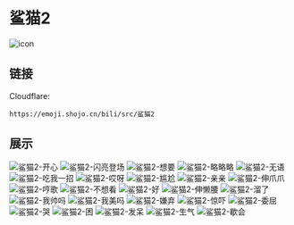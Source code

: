 # 鲨猫2
![icon](https://emoji.shojo.cn/bili/src/鲨猫2/icon.png)
## 链接
Cloudflare:
```
https://emoji.shojo.cn/bili/src/鲨猫2
```
## 展示
![鲨猫2-开心](https://emoji.shojo.cn/bili/src/鲨猫2/鲨猫2-开心.png)
![鲨猫2-闪亮登场](https://emoji.shojo.cn/bili/src/鲨猫2/鲨猫2-闪亮登场.png)
![鲨猫2-想要](https://emoji.shojo.cn/bili/src/鲨猫2/鲨猫2-想要.png)
![鲨猫2-略略略](https://emoji.shojo.cn/bili/src/鲨猫2/鲨猫2-略略略.png)
![鲨猫2-无语](https://emoji.shojo.cn/bili/src/鲨猫2/鲨猫2-无语.png)
![鲨猫2-吃我一招](https://emoji.shojo.cn/bili/src/鲨猫2/鲨猫2-吃我一招.png)
![鲨猫2-哎呀](https://emoji.shojo.cn/bili/src/鲨猫2/鲨猫2-哎呀.png)
![鲨猫2-尴尬](https://emoji.shojo.cn/bili/src/鲨猫2/鲨猫2-尴尬.png)
![鲨猫2-亲亲](https://emoji.shojo.cn/bili/src/鲨猫2/鲨猫2-亲亲.png)
![鲨猫2-伸爪爪](https://emoji.shojo.cn/bili/src/鲨猫2/鲨猫2-伸爪爪.png)
![鲨猫2-哼歌](https://emoji.shojo.cn/bili/src/鲨猫2/鲨猫2-哼歌.png)
![鲨猫2-不想看](https://emoji.shojo.cn/bili/src/鲨猫2/鲨猫2-不想看.png)
![鲨猫2-好](https://emoji.shojo.cn/bili/src/鲨猫2/鲨猫2-好.png)
![鲨猫2-伸懒腰](https://emoji.shojo.cn/bili/src/鲨猫2/鲨猫2-伸懒腰.png)
![鲨猫2-溜了](https://emoji.shojo.cn/bili/src/鲨猫2/鲨猫2-溜了.png)
![鲨猫2-我帅吗](https://emoji.shojo.cn/bili/src/鲨猫2/鲨猫2-我帅吗.png)
![鲨猫2-我美吗](https://emoji.shojo.cn/bili/src/鲨猫2/鲨猫2-我美吗.png)
![鲨猫2-嫌弃](https://emoji.shojo.cn/bili/src/鲨猫2/鲨猫2-嫌弃.png)
![鲨猫2-惊吓](https://emoji.shojo.cn/bili/src/鲨猫2/鲨猫2-惊吓.png)
![鲨猫2-委屈](https://emoji.shojo.cn/bili/src/鲨猫2/鲨猫2-委屈.png)
![鲨猫2-哭](https://emoji.shojo.cn/bili/src/鲨猫2/鲨猫2-哭.png)
![鲨猫2-困](https://emoji.shojo.cn/bili/src/鲨猫2/鲨猫2-困.png)
![鲨猫2-发呆](https://emoji.shojo.cn/bili/src/鲨猫2/鲨猫2-发呆.png)
![鲨猫2-生气](https://emoji.shojo.cn/bili/src/鲨猫2/鲨猫2-生气.png)
![鲨猫2-歇会](https://emoji.shojo.cn/bili/src/鲨猫2/鲨猫2-歇会.png)
